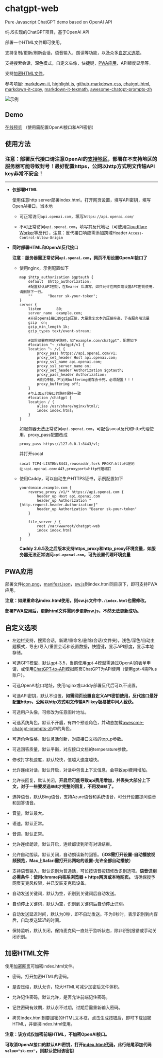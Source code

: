 # chatgpt-web
Pure Javascript ChatGPT demo based on OpenAI API 

纯JS实现的ChatGPT项目，基于OpenAI API

部署一个HTML文件即可使用。

支持复制/更新/刷新会话，语音输入，朗读等功能，以及众多[自定义选项](#自定义选项)。

支持搜索会话，深色模式，自定义头像，快捷键，[PWA应用](#pwa应用)，API额度显示等。

支持[加密HTML文件](#加密html文件)。

参考项目: 
[markdown-it](https://github.com/markdown-it/markdown-it), 
[highlight.js](https://github.com/highlightjs/highlight.js), 
[github-markdown-css](https://github.com/sindresorhus/github-markdown-css), 
[chatgpt-html](https://github.com/slippersheepig/chatgpt-html), 
[markdown-it-copy](https://github.com/ReAlign/markdown-it-copy), 
[markdown-it-texmath](https://github.com/goessner/markdown-it-texmath), 
[awesome-chatgpt-prompts-zh](https://github.com/PlexPt/awesome-chatgpt-prompts-zh)

![示例](https://raw.githubusercontent.com/xqdoo00o/chatgpt-web/main/example.png)

## Demo

[在线预览](https://xqdoo00o.github.io/chatgpt-web/) （使用需配置OpenAI接口和API密钥）

## 使用方法
### **注意：部署反代接口请注意OpenAI的[支持地区](https://platform.openai.com/docs/supported-countries)，部署在不支持地区的服务器可能导致封号！最好配置https，公网以http方式明文传输API key非常不安全！**
___
- **仅部署HTML**

    使用任意http server部署index.html。打开网页设置，填写API密钥，填写OpenAI接口，当本地

    - 可正常访问`api.openai.com`，填写`https://api.openai.com/`

    - 不可正常访问`api.openai.com`，填写其反代地址（可使用[Cloudflare Worker](https://github.com/xqdoo00o/openai-proxy)等反代），注意：反代接口响应需添加跨域Header `Access-Control-Allow-Origin`
- **同时部署HTML和OpenAI反代接口**

    **注意：服务器需正常访问`api.openai.com`，网页不用设置OpenAI接口了**
    - 使用nginx，示例配置如下

        ```
        map $http_authorization $gptauth {
            default  $http_authorization;
            #配置默认API密钥，在Bearer 后填写。如只允许在网页端设置API密钥使用，请删除下一行。
            ""       "Bearer sk-your-token";
        }
        server {
            listen       80;
            server_name  example.com;
            #开启openai接口的gzip压缩，大量重复文本的压缩率高，节省服务端流量
            gzip  on;
            gzip_min_length 1k;
            gzip_types text/event-stream;

            #如需部署在网站子路径，如"example.com/chatgpt"，配置如下
            #location ^~ /chatgpt/v1 {
            location ^~ /v1 {
                proxy_pass https://api.openai.com/v1;
                proxy_set_header Host api.openai.com;
                proxy_ssl_name api.openai.com;
                proxy_ssl_server_name on;
                proxy_set_header Authorization $gptauth;
                proxy_pass_header Authorization;
                #流式传输，不关闭buffering缓存会卡死，必须配置！！！
                proxy_buffering off;
            }
            #与上面反代接口的路径保持一致
            #location /chatgpt {
            location / {
                alias /usr/share/nginx/html/;
                index index.html;
            }
        }
        ```
        如服务器无法正常访问`api.openai.com`，可配合socat反代和http代理使用，proxy_pass配置改成
        ```
        proxy_pass https://127.0.0.1:8443/v1;
        ```
        并打开socat
        ```
        socat TCP4-LISTEN:8443,reuseaddr,fork PROXY:http代理地址:api.openai.com:443,proxyport=http代理端口
        ```
    - 使用Caddy，可以自动生产HTTPS证书，示例配置如下

        ```
        yourdomain.example.com {
            reverse_proxy /v1/* https://api.openai.com {
                header_up Host api.openai.com
                header_up Authorization "{http.request.header.Authorization}"
                header_up Authorization "Bearer sk-your-token"
            }

            file_server / {
                root /var/wwwroot/chatgpt-web
                index index.html
            }
        }
        ```
        **Caddy 2.6.5及之后版本支持https_proxy和http_proxy环境变量，如服务器无法正常访问`api.openai.com`，可先设置代理环境变量**

## PWA应用
部署文件[icon.png](https://raw.githubusercontent.com/xqdoo00o/chatgpt-web/main/icon.png)，[manifest.json](https://raw.githubusercontent.com/xqdoo00o/chatgpt-web/main/manifest.json)，[sw.js](https://raw.githubusercontent.com/xqdoo00o/chatgpt-web/main/sw.js)到index.html同目录下，即可支持PWA应用。

**注意：如果重命名index.html使用，则sw.js文件中`./index.html`也需修改。**

**部署PWA应用后，更新html文件需同步更新sw.js，不然无法更新成功。**

## 自定义选项

- 左边栏支持，搜索会话，新建/重命名/删除(会话/文件夹)，浅色/深色/自动主题模式，导出/导入/重置会话和设置数据，快捷键，显示API额度，显示本地存储。

- 可选GPT模型，默认gpt-3.5，当前使用gpt-4模型需通过OpenAI的表单申请，或使用[ChatGPT-to-API](https://github.com/xqdoo00o/ChatGPT-to-API)模拟网页ChatGPT为API使用（使用gpt-4需Plus账户）。

- 可选OpenAI接口地址，使用nginx或caddy部署反代后可以不设置。

- 可选API密钥，默认不设置，**如需网页设置自定义API密钥使用，反代接口最好配置https，公网以http方式明文传输API key极易被中间人截获。**

- 可选用户头像，可修改为任意图片地址。

- 可选系统角色，默认不开启，有四个预设角色，并动态加载[awesome-chatgpt-prompts-zh](https://github.com/PlexPt/awesome-chatgpt-prompts-zh)中的角色。
- 可选角色性格，默认灵活创新，对应接口文档的top_p参数。

- 可选回答质量，默认平衡，对应接口文档的temperature参数。

- 修改打字机速度，默认较快，值越大速度越快。

- 允许连续对话，默认开启，对话中包含上下文信息，会导致api费用增加。

- 允许长回复，默认关闭，**开启后可能导致api费用增加，并丢失大部分上下文，对于一些要发送`继续`才完整的回复，不用发`继续`了。**

- 选择语音，默认Bing语音，支持Azure语音和系统语音，可分开设置提问语音和回答语音。

- 音量，默认最大。

- 语速，默认正常。

- 音调，默认正常。

- 允许连续朗读，默认开启，连续郎读到所有对话结束。

- 允许自动朗读，默认关闭，自动朗读新的回答。**（iOS需打开设置-自动播放视频预览，Mac上Safari需打开此网站的设置-允许全部自动播放）**

- 支持语音输入，默认识别为普通话，可长按语音按钮修改识别选项。**语音识别必需条件：使用chrome内核系浏览器 + https网页或本地网页。** 请确保授予网页麦克风权限，并已安装麦克风设备。

- 自动发送关键词，默认为空，识别到关键词后自动发送。

- 自动停止关键词，默认为空，识别到关键词后自动停止识别。

- 自动发送延迟时间，默认为0秒，即不自动发送。不为0秒时，表示识别到内容后，自动发送延迟的时间。

- 保持监听，默认关闭，保持麦克风一直处于监听状态，除非识别报错或手动关闭识别。

## 加密HTML文件

使用[加密网页](https://xqdoo00o.github.io/chatgpt-web/encrypt.html)可加密index.html文件。

- 密码，打开加密HTML的密码。

- 是否压缩，默认允许，较大HTML可减少加密后文件体积。

- 允许记住密码，默认允许，是否允许前端记住密码。

- 记住密码有效期，默认永不过期，过期后需重新输入密码。

- 拷贝index.html到要加密的HTML文本框，点击生成按钮后，即可下载加密HTML，并替换index.html使用。

**注意：该方式仅加密前端HTML，不加密OpenAI接口。**

**可取消OpenAI接口的默认API密钥，打开[index.html代码](https://github.com/xqdoo00o/chatgpt-web/blob/main/index.html#L2587)，此行结尾添加代码`value="sk-xxx"`，则默认使用该密钥**